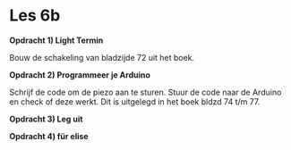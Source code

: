 # Les 6b

**Opdracht 1) Light Termin**

Bouw de schakeling van bladzijde 72 uit het boek.

**Opdracht 2) Programmeer je Arduino**

Schrijf de code om de piezo aan te sturen. Stuur de code naar de Arduino en check of deze werkt. Dit is uitgelegd in het boek bldzd 74 t/m 77.

**Opdracht 3) Leg uit**



**Opdracht 4) für elise**

